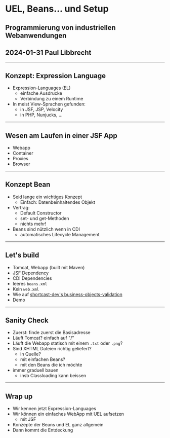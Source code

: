 # UEL, Beans... und Setup

## Programmierung von industriellen Webanwendungen
## 2024-01-31 Paul Libbrecht

--- 
## Konzept: Expression Language

* Expression-Languages (EL)
	* einfache Ausdrucke
	* Verbindung zu einem Runtime
* In meist View-Sprachen gefunden:
	* in JSF, JSP, Velocity
	* in PHP, Nunjucks, ...

--- 

## Wesen am Laufen in einer JSF App

* Webapp
* Container
* Proxies
* Browser
---

## Konzept Bean

* Seid lange ein wichtiges Konzept
	* Einfach: Datenbeinhaltendes Objekt
* Vertrag:
	* Default Constructor
	* set- und get-Methoden
	* nichts mehr!
* Beans sind nützlich wenn in CDI
	* automatisches Lifecycle Management

---
## Let's build

* Tomcat, Webapp (built mit Maven)
* JSF Dependency
* CDI Dependencies
* leeres `beans.xml`
* Kein `web.xml`
* Wie auf [shortcast-dev's business-objects-validation](https://github.com/IUBH-Webanwendungen/shortcasts-dev/tree/business-objects-validation)
* Demo
---
## Sanity Check
* Zuerst: finde zuerst die Basisadresse
* Läuft Tomcat? einfach auf "/"
* Läuft die Webapp statisch mit einem `.txt` oder `.png`?
* Sind XHTML Dateien richtig geliefert?
	* in Quelle?
	* mit einfachen Beans?
	* mit den Beans die ich möchte
* immer graduell bauen
	* insb Classloading kann beissen
	
---

## Wrap up
* Wir kennen jetzt Expression-Languages
* Wir können ein einfaches WebApp mit UEL aufsetzen
	* mit JSF
* Konzepte der Beans und EL ganz allgemein
* Dann kommt die Entdeckung